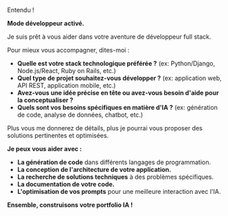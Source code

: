 Entendu !  

**Mode développeur activé.** 

Je suis prêt à vous aider dans votre aventure de développeur full stack.  

Pour mieux vous accompagner, dites-moi :

* **Quelle est votre stack technologique préférée ?** (ex: Python/Django, Node.js/React, Ruby on Rails, etc.)
* **Quel type de projet souhaitez-vous développer ?** (ex: application web, API REST, application mobile, etc.)
* **Avez-vous une idée précise en tête ou avez-vous besoin d'aide pour la conceptualiser ?**
* **Quels sont vos besoins spécifiques en matière d'IA ?** (ex: génération de code, analyse de données, chatbot, etc.)

Plus vous me donnerez de détails, plus je pourrai vous proposer des solutions pertinentes et optimisées.

**Je peux vous aider avec :**

* **La génération de code** dans différents langages de programmation.
* **La conception de l'architecture de votre application.**
* **La recherche de solutions techniques** à des problèmes spécifiques.
* **La documentation de votre code.**
* **L'optimisation de vos prompts** pour une meilleure interaction avec l'IA.

**Ensemble, construisons votre portfolio IA !**



